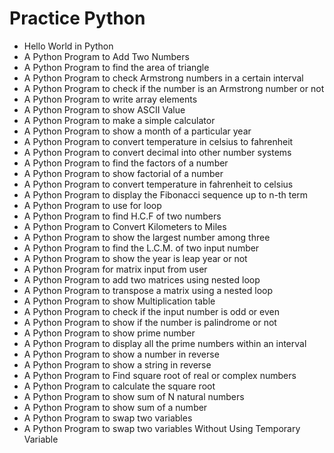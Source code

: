# Practice Python

- Hello World in Python
- A Python Program to Add Two Numbers
- A Python Program to find the area of triangle
- A Python Program to check Armstrong numbers in a certain interval
- A Python Program to check if the number is an Armstrong number or not
- A Python Program to write array elements
- A Python Program to show ASCII Value
- A Python Program to make a simple calculator
- A Python Program to show a month of a particular year
- A Python Program to convert temperature in celsius to fahrenheit
- A Python Program to convert decimal into other number systems
- A Python Program to find the factors of a number
- A Python Program to show factorial of a number
- A Python Program to convert temperature in fahrenheit to celsius
- A Python Program to display the Fibonacci sequence up to n-th term
- A Python Program to use for loop
- A Python Program to find H.C.F of two numbers
- A Python Program to Convert Kilometers to Miles
- A Python Program to show the largest number among three
- A Python Program to find the L.C.M. of two input number
- A Python Program to show the year is leap year or not
- A Python Program for matrix input from user
- A Python Program to add two matrices using nested loop
- A Python Program to transpose a matrix using a nested loop
- A Python Program to show Multiplication table
- A Python Program to check if the input number is odd or even
- A Python Program to show if the number is palindrome or not
- A Python Program to show prime number
- A Python Program to display all the prime numbers within an interval
- A Python Program to show a number in reverse
- A Python Program to show a string in reverse
- A Python Program to Find square root of real or complex numbers
- A Python Program to calculate the square root
- A Python Program to show sum of N natural numbers
- A Python Program to show sum of a number
- A Python Program to swap two variables
- A Python Program to swap two variables Without Using Temporary Variable